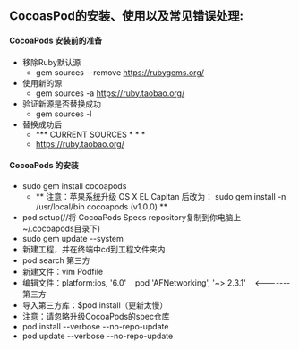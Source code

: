 ## CocoasPod的安装、使用以及常见错误处理:
#### CocoaPods 安装前的准备
* 移除Ruby默认源
  * gem sources --remove https://rubygems.org/
* 使用新的源
  * gem sources -a https://ruby.taobao.org/
* 验证新源是否替换成功
  * gem sources -l
* 替换成功后
  *  *** CURRENT SOURCES * * *
  * https://ruby.taobao.org/

#### CocoaPods 的安装
* sudo gem install cocoapods
  * ** 注意：苹果系统升级 OS X EL Capitan 后改为：
 sudo gem install -n /usr/local/bin cocoapods (v1.0.0) **
* pod setup(//将 CocoaPods Specs repository复制到你电脑上~/.cocoapods目录下)
* sudo gem update --system
* 新建工程，并在终端中cd到工程文件夹内
* pod search 第三方
* 新建文件：vim Podfile
* 编辑文件：platform:ios, '6.0'   
 pod 'AFNetworking', '~> 2.3.1'    <-------第三方
* 导入第三方库：$pod install（更新太慢）
* 注意：请忽略升级CocoaPods的spec仓库
* pod install --verbose --no-repo-update
* pod update --verbose --no-repo-update
